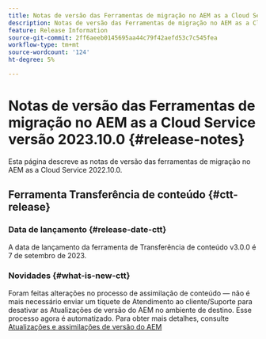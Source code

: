 ```yaml
---
title: Notas de versão das Ferramentas de migração no AEM as a Cloud Service versão 2023.10.0
description: Notas de versão das Ferramentas de migração no AEM as a Cloud Service versão 2022.10.0
feature: Release Information
source-git-commit: 2ff6aeeb0145695aa44c79f42aefd53c7c545fea
workflow-type: tm+mt
source-wordcount: '124'
ht-degree: 5%

---
```


# Notas de versão das Ferramentas de migração no AEM as a Cloud Service versão 2023.10.0 {#release-notes}

Esta página descreve as notas de versão das ferramentas de migração no AEM as a Cloud Service 2022.10.0.

## Ferramenta Transferência de conteúdo {#ctt-release}

### Data de lançamento {#release-date-ctt}

A data de lançamento da ferramenta de Transferência de conteúdo v3.0.0 é 7 de setembro de 2023.

### Novidades {#what-is-new-ctt}

Foram feitas alterações no processo de assimilação de conteúdo — não é mais necessário enviar um tíquete de Atendimento ao cliente/Suporte para desativar as Atualizações de versão do AEM no ambiente de destino. Esse processo agora é automatizado. Para obter mais detalhes, consulte [Atualizações e assimilações de versão do AEM](https://experienceleague.adobe.com/docs/experience-manager-cloud-service/content/migration-journey/cloud-migration/content-transfer-tool/ingesting-content.html#aem-version-updates-and-ingestions)
